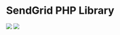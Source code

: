 # SendGrid PHP Library

[![](https://github.com/xedi/library-php-sendgrid/workflows/Linting/badge.svg)](https://github.com/xedi/library-php-sendgrid/actions)
[![](https://github.com/xedi/library-php-sendgrid/workflows/Unit%20Testing/badge.svg)](https://github.com/xedi/library-php-sendgrid/actions)
